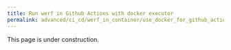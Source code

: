 ```yaml
---
title: Run werf in Github Actions with docker executor
permalink: advanced/ci_cd/werf_in_container/use_docker_for_github_actions.html
---
```


This page is under construction.
